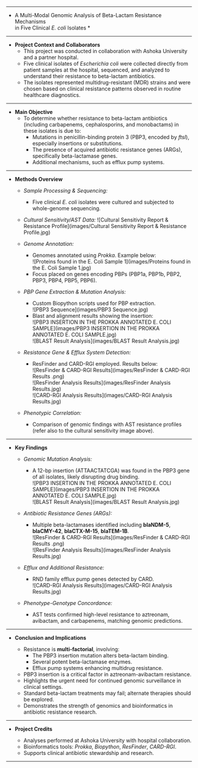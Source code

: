 ***************************************************************************
*    A Multi-Modal Genomic Analysis of Beta-Lactam Resistance Mechanisms   
    in Five Clinical *E. coli* Isolates   *
***************************************************************************

* **Project Context and Collaborators**
  * This project was conducted in collaboration with Ashoka University and a partner hospital.
  * Five clinical isolates of *Escherichia coli* were collected directly from patient samples at the hospital, sequenced, and analyzed to understand their resistance to beta-lactam antibiotics.
  * The isolates represented multidrug-resistant (MDR) strains and were chosen based on clinical resistance patterns observed in routine healthcare diagnostics.

* ****************************************************************************

* **Main Objective**
  * To determine whether resistance to beta-lactam antibiotics (including carbapenems, cephalosporins, and monobactams) in these isolates is due to:
    * Mutations in penicillin-binding protein 3 (PBP3, encoded by *ftsI*), especially insertions or substitutions.
    * The presence of acquired antibiotic resistance genes (ARGs), specifically beta-lactamase genes.
    * Additional mechanisms, such as efflux pump systems.

* ****************************************************************************

* **Methods Overview**

  * *Sample Processing & Sequencing:*
    * Five clinical *E. coli* isolates were cultured and subjected to whole-genome sequencing.

  * *Cultural Sensitivity/AST Data:*
    ![Cultural Sensitivity Report & Resistance Profile](images/Cultural Sensitivity Report & Resistance Profile.jpg)

  * *Genome Annotation:*
    * Genomes annotated using *Prokka*. Example below:  
    ![Proteins found in the E. Coli Sample 1](images/Proteins found in the E. Coli Sample 1.jpg)  
    * Focus placed on genes encoding PBPs (PBP1a, PBP1b, PBP2, PBP3, PBP4, PBP5, PBP6).

  * *PBP Gene Extraction & Mutation Analysis:*
    * Custom Biopython scripts used for PBP extraction.  
    ![PBP3 Sequence](images/PBP3 Sequence.jpg)  
    * Blast and alignment results showing the insertion:  
    ![PBP3 INSERTION IN THE PROKKA ANNOTATED E. COLI SAMPLE](images/PBP3 INSERTION IN THE PROKKA ANNOTATED E. COLI SAMPLE.jpg)  
    ![BLAST Result Analysis](images/BLAST Result Analysis.jpg)

  * *Resistance Gene & Efflux System Detection:*
    * ResFinder and CARD-RGI employed. Results below:  
    ![ResFinder & CARD-RGI Results](images/ResFinder & CARD-RGI Results .png)  
    ![ResFinder Analysis Results](images/ResFinder Analysis Results.jpg)  
    ![CARD-RGI Analysis Results](images/CARD-RGI Analysis Results.jpg)

  * *Phenotypic Correlation:*
    * Comparison of genomic findings with AST resistance profiles (refer also to the cultural sensitivity image above).

* ****************************************************************************

* **Key Findings**

  * *Genomic Mutation Analysis:*
    * A 12-bp insertion (ATTAACTATCGA) was found in the PBP3 gene of all isolates, likely disrupting drug binding.  
    ![PBP3 INSERTION IN THE PROKKA ANNOTATED E. COLI SAMPLE](images/PBP3 INSERTION IN THE PROKKA ANNOTATED E. COLI SAMPLE.jpg)  
    ![BLAST Result Analysis](images/BLAST Result Analysis.jpg)

  * *Antibiotic Resistance Genes (ARGs):*  
    * Multiple beta-lactamases identified including **blaNDM-5**, **blaCMY-42**, **blaCTX-M-15**, **blaTEM-1B**.  
    ![ResFinder & CARD-RGI Results](images/ResFinder & CARD-RGI Results .png)  
    ![ResFinder Analysis Results](images/ResFinder Analysis Results.jpg)

  * *Efflux and Additional Resistance:*  
    * RND family efflux pump genes detected by CARD.  
    ![CARD-RGI Analysis Results](images/CARD-RGI Analysis Results.jpg)

  * *Phenotype-Genotype Concordance:*
    * AST tests confirmed high-level resistance to aztreonam, avibactam, and carbapenems, matching genomic predictions.

* ****************************************************************************

* **Conclusion and Implications**

  * Resistance is **multi-factorial**, involving:
    * The PBP3 insertion mutation alters beta-lactam binding.
    * Several potent beta-lactamase enzymes.
    * Efflux pump systems enhancing multidrug resistance.
  * PBP3 insertion is a critical factor in aztreonam-avibactam resistance.
  * Highlights the urgent need for continued genomic surveillance in clinical settings.
  * Standard beta-lactam treatments may fail; alternate therapies should be explored.
  * Demonstrates the strength of genomics and bioinformatics in antibiotic resistance research.

* ****************************************************************************

* **Project Credits**

  * Analyses performed at Ashoka University with hospital collaboration.
  * Bioinformatics tools: *Prokka*, *Biopython*, *ResFinder*, *CARD-RGI*.
  * Supports clinical antibiotic stewardship and research.

***************************************************************************
